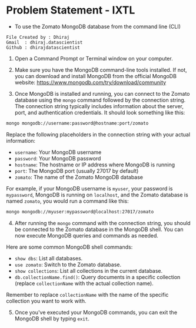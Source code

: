 # Problem Statement - IXTL 
* To use the Zomato MongoDB database from the command line (CLI)

```
File Created by : Dhiraj
Gmail  : dhiraj.datascientist
Github : dhirajdatascientist
```

1. Open a Command Prompt or Terminal window on your computer.

2. Make sure you have the MongoDB command-line tools installed. If not, you can download and install MongoDB from the official MongoDB website: https://www.mongodb.com/try/download/community

3. Once MongoDB is installed and running, you can connect to the Zomato database using the `mongo` command followed by the connection string. The connection string typically includes information about the server, port, and authentication credentials. It should look something like this:

```bash
mongo mongodb://username:password@hostname:port/zomato
```

Replace the following placeholders in the connection string with your actual information:

- `username`: Your MongoDB username
- `password`: Your MongoDB password
- `hostname`: The hostname or IP address where MongoDB is running
- `port`: The MongoDB port (usually 27017 by default)
- `zomato`: The name of the Zomato MongoDB database

For example, if your MongoDB username is `myuser`, your password is `mypassword`, MongoDB is running on `localhost`, and the Zomato database is named `zomato`, you would run a command like this:

```bash
mongo mongodb://myuser:mypassword@localhost:27017/zomato
```

4. After running the `mongo` command with the connection string, you should be connected to the Zomato database in the MongoDB shell. You can now execute MongoDB queries and commands as needed.

Here are some common MongoDB shell commands:

- `show dbs`: List all databases.
- `use zomato`: Switch to the Zomato database.
- `show collections`: List all collections in the current database.
- `db.collectionName.find()`: Query documents in a specific collection (replace `collectionName` with the actual collection name).

Remember to replace `collectionName` with the name of the specific collection you want to work with.

5. Once you've executed your MongoDB commands, you can exit the MongoDB shell by typing `exit`.

